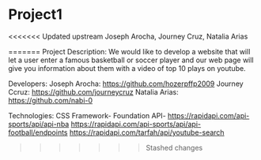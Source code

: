 # Project1
<<<<<<< Updated upstream
Joseph Arocha, Journey Cruz, Natalia Arias

=======
Project Description:
We would like to develop a website that will let a user enter a famous basketball or soccer player and our web page will give you information about them with a video of top 10 plays on youtube.

Developers:
Joseph Arocha: https://github.com/hozerpffp2009
Journey Ccruz: https://github.com/journeycruz
Natalia Arias: https://github.com/nabi-0

Technologies:
CSS Framework- 
Foundation
API- 
https://rapidapi.com/api-sports/api/api-nba
https://rapidapi.com/api-sports/api/api-football/endpoints
https://rapidapi.com/tarfah/api/youtube-search
>>>>>>> Stashed changes

